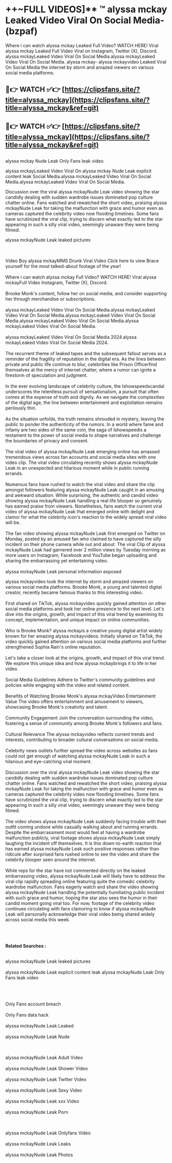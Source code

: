 #  ++~FULL VIDEOS]** ™ alyssa mckay Leaked Video Viral On Social Media- (bzpaf)

Where i can watch alyssa mckay Leaked Full Video? WATCH HERE! Viral alyssa mckay Leaked Full Video Viral on Instagram, Twitter (X), Discord.
alyssa mckayLeaked Video Viral On Social Media.alyssa mckayLeaked Video Viral On Social Media.
alyssa mckay- alyssa mckayvideo Leaked Viral On Social Media the internet by storm and amazed viewers on various social media platforms.



## 🔴👉 WATCH ✅👉 [https://clipsfans.site/?title=alyssa_mckay](https://clipsfans.site/?title=alyssa_mckay&ref=git)


## 🔴👉 WATCH ✅👉 [https://clipsfans.site/?title=alyssa_mckay](https://clipsfans.site/?title=alyssa_mckay&ref=git)
##


alyssa mckay Nude Leak Only Fans leak video 


alyssa mckayLeaked Video Viral On  alyssa mckay Nude Leak explicit content leak Social Media.alyssa mckayLeaked Video Viral On Social Media.alyssa mckayLeaked Video Viral On Social Media.



Discussion over the viral alyssa mckayNude Leak video showing the star candidly dealing with sudden wardrobe issues dominated pop culture chatter online. Fans watched and rewatched the short video, praising alyssa mckayNude Leak for taking the malfunction with grace and humor even as cameras captured the celebrity video now flooding timelines. Some fans have scrutinized the viral clip, trying to discern what exactly led to the star appearing in such a silly viral video, seemingly unaware they were being filmed.


alyssa mckayNude Leak leaked pictures


  <br>

  <br>
Video Boy alyssa mckayMMS Drunk Viral.Video Click here to view Brace yourself for the most talked-about footage of the year!
<br><br>
Where i can watch alyssa mckay Full Video? WATCH HERE! Viral alyssa mckayFull Video Instagram, Twitter (X), Discord.
<br><br>
Brooke Monk's content, follow her on social media, and consider supporting her through merchandise or subscriptions.
<br><br>
alyssa mckayLeaked Video Viral On Social Media.alyssa mckayLeaked Video Viral On Social Media.alyssa mckayLeaked Video Viral On Social Media.alyssa mckayLeaked Video Viral On Social Media.alyssa mckayLeaked Video Viral On Social Media.
<br><br>
alyssa mckayLeaked Video Viral On Social Media 2024.alyssa mckayLeaked Video Viral On Social Media 2024.
<br><br>
The recurrent theme of leaked tapes and the subsequent fallout serves as a reminder of the fragility of reputation in the digital era. As the lines between private and public life continue to blur, celebrities like Prison Officerfind themselves at the mercy of internet chatter, where a rumor can ignite a firestorm of speculation and judgment.
<br><br>
In the ever evolving landscape of celebrity culture, the Ishowspeedscandal underscores the relentless pursuit of sensationalism, a pursuit that often comes at the expense of truth and dignity. As we navigate the complexities of the digital age, the line between entertainment and exploitation remains perilously thin.
<br><br>
As the situation unfolds, the truth remains shrouded in mystery, leaving the public to ponder the authenticity of the rumors. In a world where fame and infamy are two sides of the same coin, the saga of Ishowspeedis a testament to the power of social media to shape narratives and challenge the boundaries of privacy and consent.
<br><br>
The viral video of alyssa mckayNude Leak emerging online has amassed tremendous views across fan accounts and social media sites with one video clip. The viral video circulating recently shows alyssa mckayNude Leak in an unexpected and hilarious moment while in public running errands.
<br><br>
Numerous fans have rushed to watch the viral video and share the clip amongst followers featuring alyssa mckayNude Leak caught in an amusing and awkward situation. While surprising, the authentic and candid video showing alyssa mckayNude Leak handling a real life blooper so genuinely has earned praise from viewers. Nonetheless, fans watch the current viral video of alyssa mckayNude Leak that emerged online with delight and clamor for what the celebrity icon's reaction to the widely spread viral video will be.
<br><br>
The fan video showing alyssa mckayNude Leak first emerged on Twitter on Monday, posted by an amused fan who claimed to have captured the silly incident on their phone camera while out and about. The viral Clip of alyssa mckayNude Leak had garnered over 2 million views by Tuesday morning as more users on Instagram, Facebook and YouTube began uploading and sharing the embarrassing yet entertaining video.
<br><br>
alyssa mckayNude Leak personal information exposed

alyssa mckayvideo took the internet by storm and amazed viewers on various social media platforms. Brooke Monk, a young and talented digital creator, recently became famous thanks to this interesting video.
<br><br>
First shared on TikTok, alyssa mckayvideo quickly gained attention on other social media platforms and took her online presence to the next level. Let's dive into the origins, growth, and impact of this viral trend by examining its concept, implementation, and unique impact on online communities.
<br><br>
Who is Brooke Monk? alyssa mckayis a creative young digital artist widely known for her amazing alyssa mckayvideos. Initially shared on TikTok, the video quickly gained attention on various social media platforms and further strengthened Sophia Rain's online reputation.
<br><br>
Let's take a closer look at the origins, growth, and impact of this viral trend. We explore this unique idea and how alyssa mckaybrings it to life in her video.
<br><br>
Social Media Guidelines Adhere to Twitter's community guidelines and policies while engaging with the video and related content.
<br><br>
Benefits of Watching Brooke Monk's alyssa mckayVideo Entertainment Value The video offers entertainment and amusement to viewers, showcasing Brooke Monk's creativity and talent.
<br><br>
Community Engagement Join the conversation surrounding the video, fostering a sense of community among Brooke Monk's followers and fans.
<br><br>
Cultural Relevance The alyssa mckayvideo reflects current trends and interests, contributing to broader cultural conversations on social media.
<br><br>
Celebrity news outlets further spread the video across websites as fans could not get enough of watching alyssa mckayNude Leak in such a hilarious and eye-catching viral moment.
<br><br>
Discussion over the viral alyssa mckayNude Leak video showing the star candidly dealing with sudden wardrobe issues dominated pop culture chatter online. Fans watched and rewatched the short video, praising alyssa mckayNude Leak for taking the malfunction with grace and humor even as cameras captured the celebrity video now flooding timelines. Some fans have scrutinized the viral clip, trying to discern what exactly led to the star appearing in such a silly viral video, seemingly unaware they were being filmed.
<br><br>
The video shows alyssa mckayNude Leak suddenly facing trouble with their outfit coming undone while casually walking about and running errands. Despite the embarrassment most would feel at having a wardrobe malfunction publicly, viral footage shows alyssa mckayNude Leak simply laughing the incident off themselves. It is this down-to-earth reaction that has earned alyssa mckayNude Leak such positive responses rather than ridicule after surprised fans rushed online to see the video and share the celebrity blooper seen around the internet.
<br><br>
While reps for the star have not commented directly on the leaked embarrassing video, alyssa mckayNude Leak will likely have to address the viral clip rapidly spreading online featuring quite the comedic celebrity wardrobe malfunction. Fans eagerly watch and share the video showing alyssa mckayNude Leak handling the potentially humiliating public incident with such grace and humor, hoping the star also sees the humor in their candid moment going viral too. For now, footage of the celebrity video continues circulating with fans clamoring to know if alyssa mckayNude Leak will personally acknowledge their viral video being shared widely across social media this week.
<br><br>

<br><br>
<strong>Related Searches :</strong>
<br><br>

alyssa mckayNude Leak leaked pictures
<br><br>
alyssa mckayNude Leak explicit content leak
alyssa mckayNude Leak Only Fans leak video
<br><br>

<br><br>
Only Fans account breach
<br><br>
Only Fans data hack
<br><br>
alyssa mckayNude Leak Leaked
<br><br>
alyssa mckayNude Leak Nude

<br><br>
alyssa mckayNude Leak Adult Video
<br><br>
alyssa mckayNude Leak Shower Video
<br><br>
alyssa mckayNude Leak Twitter Video
<br><br>
alyssa mckayNude Leak Sexy Video
<br><br>
alyssa mckayNude Leak xxx Video
<br><br>
alyssa mckayNude Leak Porn

<br><br>
alyssa mckayNude Leak Onlyfans Video
<br><br>
alyssa mckayNude Leak Leaks
<br><br>
alyssa mckayNude Leak Photos